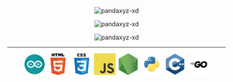 <div>
<p align="center">
<img src="https://komarev.com/ghpvc/?username=pandaxyz-xd&label=Profile%20views&color=0e75b6&style=flat" alt="pandaxyz-xd" /> 
</p>
</div>

<p align="center">
<img src="https://discord.c99.nl/widget/theme-2/801950534680182784.png" alt="pandaxyz-xd" /> 


</p>

<p align="center">
<img src="https://github-readme-stats.vercel.app/api?username=pandaxyz-xd&show_icons=true&theme=midnight-purple" alt="pandaxyz-xd" /> 
</p>

---

<p align="center">

<img src="https://raw.githubusercontent.com/github/explore/80688e429a7d4ef2fca1e82350fe8e3517d3494d/topics/arduino/arduino.png"  width="50">
<img src="https://raw.githubusercontent.com/github/explore/80688e429a7d4ef2fca1e82350fe8e3517d3494d/topics/html/html.png" width="50">
<img src="https://raw.githubusercontent.com/github/explore/80688e429a7d4ef2fca1e82350fe8e3517d3494d/topics/css/css.png" width="50">
<img src="https://raw.githubusercontent.com/github/explore/80688e429a7d4ef2fca1e82350fe8e3517d3494d/topics/javascript/javascript.png" width="50">
<img src="https://raw.githubusercontent.com/github/explore/80688e429a7d4ef2fca1e82350fe8e3517d3494d/topics/nodejs/nodejs.png" width="50">
<img src="https://raw.githubusercontent.com/github/explore/80688e429a7d4ef2fca1e82350fe8e3517d3494d/topics/python/python.png" width="50">
<img src="https://raw.githubusercontent.com/github/explore/180320cffc25f4ed1bbdfd33d4db3a66eeeeb358/topics/cpp/cpp.png" width="50">
<img src="https://raw.githubusercontent.com/github/explore/80688e429a7d4ef2fca1e82350fe8e3517d3494d/topics/go/go.png" width="50">

</p>


